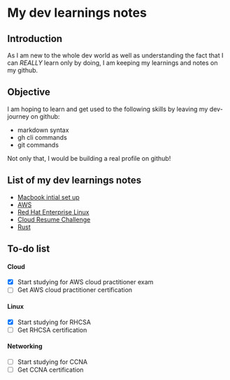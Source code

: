 # My dev learnings notes

## Introduction

As I am new to the whole dev world as well as understanding the fact that I can *REALLY* learn only by doing, I am keeping my learnings and notes on my github.

## Objective

I am hoping to learn and get used to the following skills by leaving my dev-journey on github:
- markdown syntax
- gh cli commands
- git commands

Not only that, I would be building a real profile on github!

## List of my dev learnings  notes

- [Macbook intial set up](https://github.com/geepum/geepum/tree/main/macbook-setup)
- [AWS]()
- [Red Hat Enterprise Linux]()
- [Cloud Resume Challenge]()
- [Rust]()

## To-do list

#### Cloud
- [x] Start studying for AWS cloud practitioner exam
- [ ] Get AWS cloud practitioner certification

#### Linux
- [x] Start studying for RHCSA
- [ ] Get RHCSA certification

#### Networking
- [ ] Start studying for CCNA
- [ ] Get CCNA certification

<!---
geepum/geepum is a ✨ special ✨ repository because its `README.md` (this file) appears on your GitHub profile.
You can click the Preview link to take a look at your changes.
--->
